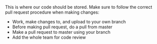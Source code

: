 This is where our code should be stored. Make sure to follow the correct pull request procedure when making changes:  

* Work, make changes to, and upload to your own branch
* Before making pull request, do a pull from master
* Make a pull request to master using your branch
* Add the whole team for code review
